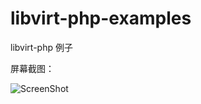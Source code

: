libvirt-php-examples
====================

libvirt-php 例子

屏幕截图：

![ScreenShot](https://raw.github.com/xpmozong/libvirt-php-examples/master/vm1.jpg)
